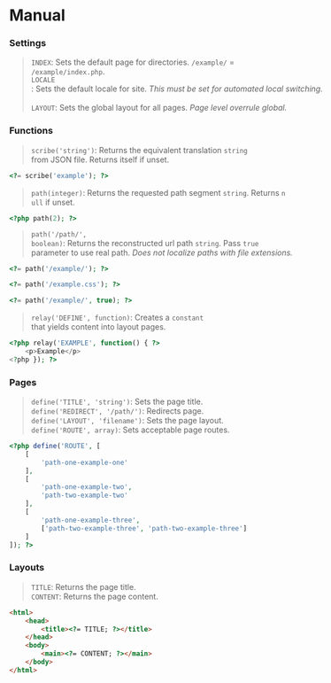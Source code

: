 # Manual

### Settings

> `INDEX`: Sets the default page for directories. `/example/` = `/example/index.php`. <nobr />  
> `LOCALE`: Sets the default locale for site. *This must be set for automated local switching.* <nobr />  
> `LAYOUT`: Sets the global layout for all pages. *Page level overrule global.*

### Functions

> `scribe('string')`: Returns the equivalent translation `string` from JSON file. Returns itself if unset.

``` php
<?= scribe('example'); ?>
```

> `path(integer)`: Returns the requested path segment `string`. Returns `null` if unset.

``` php
<?php path(2); ?>
```

> `path('/path/', boolean)`: Returns the reconstructed url path `string`. Pass `true` parameter to use real path. *Does not localize paths with file extensions.*

``` php
<?= path('/example/'); ?>

<?= path('/example.css'); ?>

<?= path('/example/', true); ?>
```

> `relay('DEFINE', function)`: Creates a `constant` that yields content into layout pages.

```php
<?php relay('EXAMPLE', function() { ?>
	<p>Example</p>
<?php }); ?>
```

### Pages

> `define('TITLE', 'string')`: Sets the page title. <nobr />  
> `define('REDIRECT', '/path/')`: Redirects page. <nobr />  
> `define('LAYOUT', 'filename')`: Sets the page layout. <nobr />  
> `define('ROUTE', array)`: Sets acceptable page routes.

``` php
<?php define('ROUTE', [
	[
		'path-one-example-one'
	],
	[
		'path-one-example-two',
		'path-two-example-two'
	],
	[
		'path-one-example-three',
		['path-two-example-three', 'path-two-example-three']
	]
]); ?>
```

### Layouts

> `TITLE`: Returns the page title. <nobr />  
> `CONTENT`: Returns the page content.

``` html
<html>
	<head>
		<title><?= TITLE; ?></title>
	</head>
	<body>
		<main><?= CONTENT; ?></main>
	</body>
</html>
```